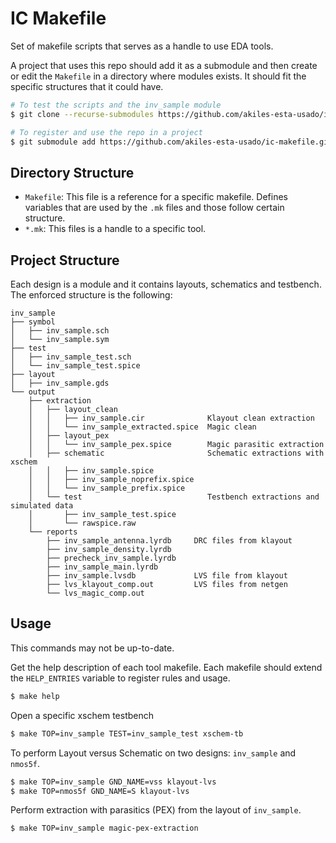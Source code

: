 # IC Makefile

Set of makefile scripts that serves as a handle to use EDA tools.

A project that uses this repo should add it as a submodule and then create or edit the `Makefile` in a directory where modules exists. It should fit the specific structures that it could have.

~~~bash
# To test the scripts and the inv_sample module
$ git clone --recurse-submodules https://github.com/akiles-esta-usado/ic-makefile.git

# To register and use the repo in a project
$ git submodule add https://github.com/akiles-esta-usado/ic-makefile.git
~~~


## Directory Structure

- `Makefile`: This file is a reference for a specific makefile. Defines variables that are used by the `.mk` files and those follow certain structure.
- `*.mk`: This files is a handle to a specific tool.


## Project Structure

Each design is a module and it contains layouts, schematics and testbench. The enforced structure is the following:

~~~
inv_sample
├── symbol
│   ├── inv_sample.sch
│   └── inv_sample.sym
├── test
│   ├── inv_sample_test.sch
│   └── inv_sample_test.spice
├── layout
│   ├── inv_sample.gds
└── output
    ├── extraction
    │   ├── layout_clean                    
    │   │   ├── inv_sample.cir              Klayout clean extraction
    │   │   └── inv_sample_extracted.spice  Magic clean
    │   ├── layout_pex                      
    │   │   └── inv_sample_pex.spice        Magic parasitic extraction
    │   ├── schematic                       Schematic extractions with xschem
    │   │   ├── inv_sample.spice
    │   │   ├── inv_sample_noprefix.spice
    │   │   └── inv_sample_prefix.spice
    │   └── test                            Testbench extractions and simulated data
    │       ├── inv_sample_test.spice
    │       └── rawspice.raw
    └── reports
        ├── inv_sample_antenna.lyrdb     DRC files from klayout
        ├── inv_sample_density.lyrdb
        ├── precheck_inv_sample.lyrdb
        ├── inv_sample_main.lyrdb
        ├── inv_sample.lvsdb             LVS file from klayout
        ├── lvs_klayout_comp.out         LVS files from netgen
        └── lvs_magic_comp.out
~~~

## Usage

This commands may not be up-to-date. 

Get the help description of each tool makefile. Each makefile should extend the `HELP_ENTRIES` variable to register rules and usage.

~~~bash
$ make help
~~~

Open a specific xschem testbench

~~~bash
$ make TOP=inv_sample TEST=inv_sample_test xschem-tb
~~~

To perform Layout versus Schematic on two designs: `inv_sample` and `nmos5f`.

~~~bash
$ make TOP=inv_sample GND_NAME=vss klayout-lvs
$ make TOP=nmos5f GND_NAME=S klayout-lvs
~~~

Perform extraction with parasitics (PEX) from the layout of `inv_sample`.

~~~bash
$ make TOP=inv_sample magic-pex-extraction
~~~